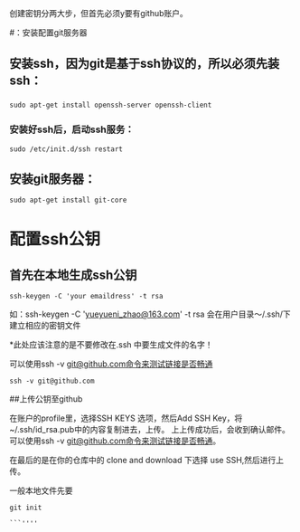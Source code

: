 创建密钥分两大步，但首先必须y要有github账户。

#：安装配置git服务器

## 安装ssh，因为git是基于ssh协议的，所以必须先装ssh：

###
```
sudo apt-get install openssh-server openssh-client

```
### 安装好ssh后，启动ssh服务：

```
sudo /etc/init.d/ssh restart

```
##  安装git服务器：

```
sudo apt-get install git-core

```

# 配置ssh公钥

##    首先在本地生成ssh公钥

```
ssh-keygen -C 'your emaildress' -t rsa

```
如：ssh-keygen -C 'yueyueni_zhao@163.com' -t rsa
会在用户目录～/.ssh/下建立相应的密钥文件

*此处应该注意的是不要修改在.ssh 中要生成文件的名字！

可以使用ssh -v git@github.com命令来测试链接是否畅通

```
ssh -v git@github.com

```
##上传公钥至github

  在账户的profile里，选择SSH KEYS 选项，然后Add SSH Key，将~/.ssh/id_rsa.pub中的内容复制进去，上传。
  上上传成功后，会收到确认邮件。 可以使用ssh -v git@github.com命令来测试链接是否畅通。

在最后的是在你的仓库中的 clone and download 下选择 use SSH,然后进行上传。

一般本地文件先要
```
git init

```''''
